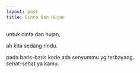 ```yaml
---
layout: post
title: Cinta dan Hujan
---
```


untuk cinta dan hujan,

ah kita sedang rindu.

pada baris-baris kode ada senyummu yg terbayang.  
sehat-sehat ya kamu.
